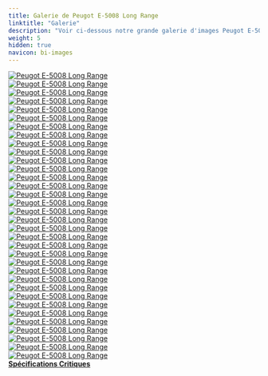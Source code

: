 ```yaml
---
title: Galerie de Peugot E-5008 Long Range
linktitle: "Galerie"
description: "Voir ci-dessous notre grande galerie d'images Peugot E-5008 Long Range. Cliquez sur les images pour des versions haute résolution."
weight: 5
hidden: true
navicon: bi-images
---
```

<!-- markdownlint-disable MD033 -->
<div class="row" id ="my-gallery">
	<div class="pswp-grid-item col-6 col-md-4">
		<a href="https://media.evkx.net/multimedia/models/peugot/5008/e-5008_long_range/charging_1.jpg"
data-pswp-src="https://media.evkx.net/multimedia/models/peugot/5008/e-5008_long_range/charging_1.jpg"
data-pswp-width="3000"
data-pswp-height="1666" 
target="_blank">
			<img src="https://media.evkx.net/multimedia/models/peugot/5008/e-5008_long_range/charging_1_xst.jpg" alt="Peugot E-5008 Long Range" class="img-fluid " />
		</a>
	</div>
	<div class="pswp-grid-item col-6 col-md-4">
		<a href="https://media.evkx.net/multimedia/models/peugot/5008/e-5008_long_range/details_1.jpg"
data-pswp-src="https://media.evkx.net/multimedia/models/peugot/5008/e-5008_long_range/details_1.jpg"
data-pswp-width="3000"
data-pswp-height="2001" 
target="_blank">
			<img src="https://media.evkx.net/multimedia/models/peugot/5008/e-5008_long_range/details_1_xst.jpg" alt="Peugot E-5008 Long Range" class="img-fluid " />
		</a>
	</div>
	<div class="pswp-grid-item col-6 col-md-4">
		<a href="https://media.evkx.net/multimedia/models/peugot/5008/e-5008_long_range/details_2.jpg"
data-pswp-src="https://media.evkx.net/multimedia/models/peugot/5008/e-5008_long_range/details_2.jpg"
data-pswp-width="3000"
data-pswp-height="2000" 
target="_blank">
			<img src="https://media.evkx.net/multimedia/models/peugot/5008/e-5008_long_range/details_2_xst.jpg" alt="Peugot E-5008 Long Range" class="img-fluid " />
		</a>
	</div>
	<div class="pswp-grid-item col-6 col-md-4">
		<a href="https://media.evkx.net/multimedia/models/peugot/5008/e-5008_long_range/details_3.jpg"
data-pswp-src="https://media.evkx.net/multimedia/models/peugot/5008/e-5008_long_range/details_3.jpg"
data-pswp-width="3000"
data-pswp-height="2000" 
target="_blank">
			<img src="https://media.evkx.net/multimedia/models/peugot/5008/e-5008_long_range/details_3_xst.jpg" alt="Peugot E-5008 Long Range" class="img-fluid " />
		</a>
	</div>
	<div class="pswp-grid-item col-6 col-md-4">
		<a href="https://media.evkx.net/multimedia/models/peugot/5008/e-5008_long_range/details_4.jpg"
data-pswp-src="https://media.evkx.net/multimedia/models/peugot/5008/e-5008_long_range/details_4.jpg"
data-pswp-width="3000"
data-pswp-height="1999" 
target="_blank">
			<img src="https://media.evkx.net/multimedia/models/peugot/5008/e-5008_long_range/details_4_xst.jpg" alt="Peugot E-5008 Long Range" class="img-fluid " />
		</a>
	</div>
	<div class="pswp-grid-item col-6 col-md-4">
		<a href="https://media.evkx.net/multimedia/models/peugot/5008/e-5008_long_range/exterior_1.jpg"
data-pswp-src="https://media.evkx.net/multimedia/models/peugot/5008/e-5008_long_range/exterior_1.jpg"
data-pswp-width="3000"
data-pswp-height="1958" 
target="_blank">
			<img src="https://media.evkx.net/multimedia/models/peugot/5008/e-5008_long_range/exterior_1_xst.jpg" alt="Peugot E-5008 Long Range" class="img-fluid " />
		</a>
	</div>
	<div class="pswp-grid-item col-6 col-md-4">
		<a href="https://media.evkx.net/multimedia/models/peugot/5008/e-5008_long_range/exterior_11.jpg"
data-pswp-src="https://media.evkx.net/multimedia/models/peugot/5008/e-5008_long_range/exterior_11.jpg"
data-pswp-width="3000"
data-pswp-height="1666" 
target="_blank">
			<img src="https://media.evkx.net/multimedia/models/peugot/5008/e-5008_long_range/exterior_11_xst.jpg" alt="Peugot E-5008 Long Range" class="img-fluid " />
		</a>
	</div>
	<div class="pswp-grid-item col-6 col-md-4">
		<a href="https://media.evkx.net/multimedia/models/peugot/5008/e-5008_long_range/exterior_2.jpg"
data-pswp-src="https://media.evkx.net/multimedia/models/peugot/5008/e-5008_long_range/exterior_2.jpg"
data-pswp-width="3000"
data-pswp-height="1689" 
target="_blank">
			<img src="https://media.evkx.net/multimedia/models/peugot/5008/e-5008_long_range/exterior_2_xst.jpg" alt="Peugot E-5008 Long Range" class="img-fluid " />
		</a>
	</div>
	<div class="pswp-grid-item col-6 col-md-4">
		<a href="https://media.evkx.net/multimedia/models/peugot/5008/e-5008_long_range/exterior_3.jpg"
data-pswp-src="https://media.evkx.net/multimedia/models/peugot/5008/e-5008_long_range/exterior_3.jpg"
data-pswp-width="3000"
data-pswp-height="1650" 
target="_blank">
			<img src="https://media.evkx.net/multimedia/models/peugot/5008/e-5008_long_range/exterior_3_xst.jpg" alt="Peugot E-5008 Long Range" class="img-fluid " />
		</a>
	</div>
	<div class="pswp-grid-item col-6 col-md-4">
		<a href="https://media.evkx.net/multimedia/models/peugot/5008/e-5008_long_range/exterior_4.jpg"
data-pswp-src="https://media.evkx.net/multimedia/models/peugot/5008/e-5008_long_range/exterior_4.jpg"
data-pswp-width="3000"
data-pswp-height="1650" 
target="_blank">
			<img src="https://media.evkx.net/multimedia/models/peugot/5008/e-5008_long_range/exterior_4_xst.jpg" alt="Peugot E-5008 Long Range" class="img-fluid " />
		</a>
	</div>
	<div class="pswp-grid-item col-6 col-md-4">
		<a href="https://media.evkx.net/multimedia/models/peugot/5008/e-5008_long_range/exterior_5.jpg"
data-pswp-src="https://media.evkx.net/multimedia/models/peugot/5008/e-5008_long_range/exterior_5.jpg"
data-pswp-width="3000"
data-pswp-height="1666" 
target="_blank">
			<img src="https://media.evkx.net/multimedia/models/peugot/5008/e-5008_long_range/exterior_5_xst.jpg" alt="Peugot E-5008 Long Range" class="img-fluid " />
		</a>
	</div>
	<div class="pswp-grid-item col-6 col-md-4">
		<a href="https://media.evkx.net/multimedia/models/peugot/5008/e-5008_long_range/exterior_6.jpg"
data-pswp-src="https://media.evkx.net/multimedia/models/peugot/5008/e-5008_long_range/exterior_6.jpg"
data-pswp-width="3000"
data-pswp-height="1650" 
target="_blank">
			<img src="https://media.evkx.net/multimedia/models/peugot/5008/e-5008_long_range/exterior_6_xst.jpg" alt="Peugot E-5008 Long Range" class="img-fluid " />
		</a>
	</div>
	<div class="pswp-grid-item col-6 col-md-4">
		<a href="https://media.evkx.net/multimedia/models/peugot/5008/e-5008_long_range/exterior_7.jpg"
data-pswp-src="https://media.evkx.net/multimedia/models/peugot/5008/e-5008_long_range/exterior_7.jpg"
data-pswp-width="3000"
data-pswp-height="1630" 
target="_blank">
			<img src="https://media.evkx.net/multimedia/models/peugot/5008/e-5008_long_range/exterior_7_xst.jpg" alt="Peugot E-5008 Long Range" class="img-fluid " />
		</a>
	</div>
	<div class="pswp-grid-item col-6 col-md-4">
		<a href="https://media.evkx.net/multimedia/models/peugot/5008/e-5008_long_range/exterior_8.jpg"
data-pswp-src="https://media.evkx.net/multimedia/models/peugot/5008/e-5008_long_range/exterior_8.jpg"
data-pswp-width="3000"
data-pswp-height="1666" 
target="_blank">
			<img src="https://media.evkx.net/multimedia/models/peugot/5008/e-5008_long_range/exterior_8_xst.jpg" alt="Peugot E-5008 Long Range" class="img-fluid " />
		</a>
	</div>
	<div class="pswp-grid-item col-6 col-md-4">
		<a href="https://media.evkx.net/multimedia/models/peugot/5008/e-5008_long_range/exterior_9.jpg"
data-pswp-src="https://media.evkx.net/multimedia/models/peugot/5008/e-5008_long_range/exterior_9.jpg"
data-pswp-width="3000"
data-pswp-height="1666" 
target="_blank">
			<img src="https://media.evkx.net/multimedia/models/peugot/5008/e-5008_long_range/exterior_9_xst.jpg" alt="Peugot E-5008 Long Range" class="img-fluid " />
		</a>
	</div>
	<div class="pswp-grid-item col-6 col-md-4">
		<a href="https://media.evkx.net/multimedia/models/peugot/5008/e-5008_long_range/headlights_1.jpg"
data-pswp-src="https://media.evkx.net/multimedia/models/peugot/5008/e-5008_long_range/headlights_1.jpg"
data-pswp-width="3000"
data-pswp-height="2000" 
target="_blank">
			<img src="https://media.evkx.net/multimedia/models/peugot/5008/e-5008_long_range/headlights_1_xst.jpg" alt="Peugot E-5008 Long Range" class="img-fluid " />
		</a>
	</div>
	<div class="pswp-grid-item col-6 col-md-4">
		<a href="https://media.evkx.net/multimedia/models/peugot/5008/e-5008_long_range/headlights_2.jpg"
data-pswp-src="https://media.evkx.net/multimedia/models/peugot/5008/e-5008_long_range/headlights_2.jpg"
data-pswp-width="3000"
data-pswp-height="2062" 
target="_blank">
			<img src="https://media.evkx.net/multimedia/models/peugot/5008/e-5008_long_range/headlights_2_xst.jpg" alt="Peugot E-5008 Long Range" class="img-fluid " />
		</a>
	</div>
	<div class="pswp-grid-item col-6 col-md-4">
		<a href="https://media.evkx.net/multimedia/models/peugot/5008/e-5008_long_range/interior_1.jpg"
data-pswp-src="https://media.evkx.net/multimedia/models/peugot/5008/e-5008_long_range/interior_1.jpg"
data-pswp-width="3000"
data-pswp-height="2138" 
target="_blank">
			<img src="https://media.evkx.net/multimedia/models/peugot/5008/e-5008_long_range/interior_1_xst.jpg" alt="Peugot E-5008 Long Range" class="img-fluid " />
		</a>
	</div>
	<div class="pswp-grid-item col-6 col-md-4">
		<a href="https://media.evkx.net/multimedia/models/peugot/5008/e-5008_long_range/interior_2.jpg"
data-pswp-src="https://media.evkx.net/multimedia/models/peugot/5008/e-5008_long_range/interior_2.jpg"
data-pswp-width="3000"
data-pswp-height="1789" 
target="_blank">
			<img src="https://media.evkx.net/multimedia/models/peugot/5008/e-5008_long_range/interior_2_xst.jpg" alt="Peugot E-5008 Long Range" class="img-fluid " />
		</a>
	</div>
	<div class="pswp-grid-item col-6 col-md-4">
		<a href="https://media.evkx.net/multimedia/models/peugot/5008/e-5008_long_range/interior_3.jpg"
data-pswp-src="https://media.evkx.net/multimedia/models/peugot/5008/e-5008_long_range/interior_3.jpg"
data-pswp-width="3000"
data-pswp-height="2003" 
target="_blank">
			<img src="https://media.evkx.net/multimedia/models/peugot/5008/e-5008_long_range/interior_3_xst.jpg" alt="Peugot E-5008 Long Range" class="img-fluid " />
		</a>
	</div>
	<div class="pswp-grid-item col-6 col-md-4">
		<a href="https://media.evkx.net/multimedia/models/peugot/5008/e-5008_long_range/main_1.jpg"
data-pswp-src="https://media.evkx.net/multimedia/models/peugot/5008/e-5008_long_range/main_1.jpg"
data-pswp-width="3000"
data-pswp-height="1666" 
target="_blank">
			<img src="https://media.evkx.net/multimedia/models/peugot/5008/e-5008_long_range/main_1_xst.jpg" alt="Peugot E-5008 Long Range" class="img-fluid " />
		</a>
	</div>
	<div class="pswp-grid-item col-6 col-md-4">
		<a href="https://media.evkx.net/multimedia/models/peugot/5008/e-5008_long_range/rearlights_1.jpg"
data-pswp-src="https://media.evkx.net/multimedia/models/peugot/5008/e-5008_long_range/rearlights_1.jpg"
data-pswp-width="3000"
data-pswp-height="2000" 
target="_blank">
			<img src="https://media.evkx.net/multimedia/models/peugot/5008/e-5008_long_range/rearlights_1_xst.jpg" alt="Peugot E-5008 Long Range" class="img-fluid " />
		</a>
	</div>
	<div class="pswp-grid-item col-6 col-md-4">
		<a href="https://media.evkx.net/multimedia/models/peugot/5008/e-5008_long_range/rearlights_2.jpg"
data-pswp-src="https://media.evkx.net/multimedia/models/peugot/5008/e-5008_long_range/rearlights_2.jpg"
data-pswp-width="3000"
data-pswp-height="2000" 
target="_blank">
			<img src="https://media.evkx.net/multimedia/models/peugot/5008/e-5008_long_range/rearlights_2_xst.jpg" alt="Peugot E-5008 Long Range" class="img-fluid " />
		</a>
	</div>
	<div class="pswp-grid-item col-6 col-md-4">
		<a href="https://media.evkx.net/multimedia/models/peugot/5008/e-5008_long_range/rearlights_3.jpg"
data-pswp-src="https://media.evkx.net/multimedia/models/peugot/5008/e-5008_long_range/rearlights_3.jpg"
data-pswp-width="3000"
data-pswp-height="2132" 
target="_blank">
			<img src="https://media.evkx.net/multimedia/models/peugot/5008/e-5008_long_range/rearlights_3_xst.jpg" alt="Peugot E-5008 Long Range" class="img-fluid " />
		</a>
	</div>
	<div class="pswp-grid-item col-6 col-md-4">
		<a href="https://media.evkx.net/multimedia/models/peugot/5008/e-5008_long_range/screens_1.jpg"
data-pswp-src="https://media.evkx.net/multimedia/models/peugot/5008/e-5008_long_range/screens_1.jpg"
data-pswp-width="3000"
data-pswp-height="2000" 
target="_blank">
			<img src="https://media.evkx.net/multimedia/models/peugot/5008/e-5008_long_range/screens_1_xst.jpg" alt="Peugot E-5008 Long Range" class="img-fluid " />
		</a>
	</div>
	<div class="pswp-grid-item col-6 col-md-4">
		<a href="https://media.evkx.net/multimedia/models/peugot/5008/e-5008_long_range/screens_2.jpg"
data-pswp-src="https://media.evkx.net/multimedia/models/peugot/5008/e-5008_long_range/screens_2.jpg"
data-pswp-width="3000"
data-pswp-height="2000" 
target="_blank">
			<img src="https://media.evkx.net/multimedia/models/peugot/5008/e-5008_long_range/screens_2_xst.jpg" alt="Peugot E-5008 Long Range" class="img-fluid " />
		</a>
	</div>
	<div class="pswp-grid-item col-6 col-md-4">
		<a href="https://media.evkx.net/multimedia/models/peugot/5008/e-5008_long_range/screens_3.jpg"
data-pswp-src="https://media.evkx.net/multimedia/models/peugot/5008/e-5008_long_range/screens_3.jpg"
data-pswp-width="3000"
data-pswp-height="1807" 
target="_blank">
			<img src="https://media.evkx.net/multimedia/models/peugot/5008/e-5008_long_range/screens_3_xst.jpg" alt="Peugot E-5008 Long Range" class="img-fluid " />
		</a>
	</div>
	<div class="pswp-grid-item col-6 col-md-4">
		<a href="https://media.evkx.net/multimedia/models/peugot/5008/e-5008_long_range/screens_4.jpg"
data-pswp-src="https://media.evkx.net/multimedia/models/peugot/5008/e-5008_long_range/screens_4.jpg"
data-pswp-width="3000"
data-pswp-height="2000" 
target="_blank">
			<img src="https://media.evkx.net/multimedia/models/peugot/5008/e-5008_long_range/screens_4_xst.jpg" alt="Peugot E-5008 Long Range" class="img-fluid " />
		</a>
	</div>
	<div class="pswp-grid-item col-6 col-md-4">
		<a href="https://media.evkx.net/multimedia/models/peugot/5008/e-5008_long_range/secondrowseats_1.jpg"
data-pswp-src="https://media.evkx.net/multimedia/models/peugot/5008/e-5008_long_range/secondrowseats_1.jpg"
data-pswp-width="3000"
data-pswp-height="1986" 
target="_blank">
			<img src="https://media.evkx.net/multimedia/models/peugot/5008/e-5008_long_range/secondrowseats_1_xst.jpg" alt="Peugot E-5008 Long Range" class="img-fluid " />
		</a>
	</div>
	<div class="pswp-grid-item col-6 col-md-4">
		<a href="https://media.evkx.net/multimedia/models/peugot/5008/e-5008_long_range/secondrowseats_2.jpg"
data-pswp-src="https://media.evkx.net/multimedia/models/peugot/5008/e-5008_long_range/secondrowseats_2.jpg"
data-pswp-width="3000"
data-pswp-height="1986" 
target="_blank">
			<img src="https://media.evkx.net/multimedia/models/peugot/5008/e-5008_long_range/secondrowseats_2_xst.jpg" alt="Peugot E-5008 Long Range" class="img-fluid " />
		</a>
	</div>
	<div class="pswp-grid-item col-6 col-md-4">
		<a href="https://media.evkx.net/multimedia/models/peugot/5008/e-5008_long_range/trunk_1.jpg"
data-pswp-src="https://media.evkx.net/multimedia/models/peugot/5008/e-5008_long_range/trunk_1.jpg"
data-pswp-width="3000"
data-pswp-height="1986" 
target="_blank">
			<img src="https://media.evkx.net/multimedia/models/peugot/5008/e-5008_long_range/trunk_1_xst.jpg" alt="Peugot E-5008 Long Range" class="img-fluid " />
		</a>
	</div>
	<div class="pswp-grid-item col-6 col-md-4">
		<a href="https://media.evkx.net/multimedia/models/peugot/5008/e-5008_long_range/trunk_2.jpg"
data-pswp-src="https://media.evkx.net/multimedia/models/peugot/5008/e-5008_long_range/trunk_2.jpg"
data-pswp-width="3000"
data-pswp-height="1986" 
target="_blank">
			<img src="https://media.evkx.net/multimedia/models/peugot/5008/e-5008_long_range/trunk_2_xst.jpg" alt="Peugot E-5008 Long Range" class="img-fluid " />
		</a>
	</div>
	<div class="pswp-grid-item col-6 col-md-4">
		<a href="https://media.evkx.net/multimedia/models/peugot/5008/e-5008_long_range/trunk_3.jpg"
data-pswp-src="https://media.evkx.net/multimedia/models/peugot/5008/e-5008_long_range/trunk_3.jpg"
data-pswp-width="3000"
data-pswp-height="1961" 
target="_blank">
			<img src="https://media.evkx.net/multimedia/models/peugot/5008/e-5008_long_range/trunk_3_xst.jpg" alt="Peugot E-5008 Long Range" class="img-fluid " />
		</a>
	</div>
	<div class="pswp-grid-item col-6 col-md-4">
		<a href="https://media.evkx.net/multimedia/models/peugot/5008/e-5008_long_range/wheels_1.jpg"
data-pswp-src="https://media.evkx.net/multimedia/models/peugot/5008/e-5008_long_range/wheels_1.jpg"
data-pswp-width="3000"
data-pswp-height="2000" 
target="_blank">
			<img src="https://media.evkx.net/multimedia/models/peugot/5008/e-5008_long_range/wheels_1_xst.jpg" alt="Peugot E-5008 Long Range" class="img-fluid " />
		</a>
	</div>
</div>
<script type="module">
  import PhotoSwipeLightbox from '/js/photoswipe-lightbox.esm.js';
    const lightbox = new PhotoSwipeLightbox({
       gallery: '#my-gallery',
        children: 'a',
        pswpModule: () => import('/js/photoswipe.esm.js')
    });
lightbox.init();
</script>
<div class="mt-3 mb-3">
<a href="../specifications/" class="text-decoration-none text-black">
<strong><i class="bi-arrow-left"></i> Spécifications </strong>
</a>
<a href="../reviews/" class="text-decoration-none text-black float-end">
<strong>Critiques <i class="bi-arrow-right"></i></strong>
</a>
</div>
